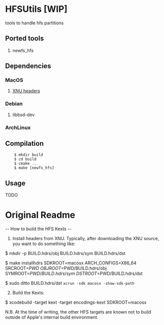 # HFSUtils [WIP]
tools to handle hfs partitions

## Ported tools
1. newfs_hfs

## Dependencies
### MacOS
1. [XNU headers]

### Debian
1. libbsd-dev

### ArchLinux


## Compilation
```console
	$ mkdir build
	$ cd build
	$ cmake ..
	$ make [newfs_hfs]
```

## Usage
TODO


[XNU headers]: https://github.com/apple-oss-distributions/xnu

# Original Readme

-- How to build the HFS Kexts --

1. Install headers from XNU.  Typically, after downloading the XNU
source, you want to do something like:

$ mkdir -p BUILD.hdrs/obj BUILD.hdrs/sym BUILD.hdrs/dst

$ make installhdrs SDKROOT=macosx ARCH_CONFIGS=X86_64 SRCROOT=$PWD \
	OBJROOT=$PWD/BUILD.hdrs/obj SYMROOT=$PWD/BUILD.hdrs/sym \
	DSTROOT=$PWD/BUILD.hdrs/dst

$ sudo ditto BUILD.hdrs/dst `xcrun -sdk macosx -show-sdk-path`

2. Build the Kexts:

$ xcodebuild -target kext -target encodings-kext SDKROOT=macosx

N.B. At the time of writing, the other HFS targets are known not to
build outside of Apple's internal build environment.
